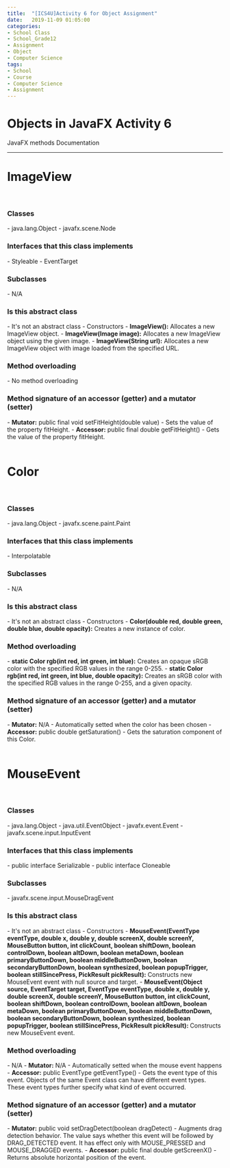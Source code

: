 ```yaml
---
title:  "[ICS4U]Activity 6 for Object Assignment"
date:   2019-11-09 01:05:00
categories:
- School Class
- School_Grade12
- Assignment
- Object
- Computer Science
tags:
- School
- Course
- Computer Science
- Assignment
---
```

<h1>Objects in JavaFX Activity 6</h1>
JavaFX methods Documentation

<hr>



<h1> ImageView</h1> <br>
  <h3>Classes</h3>
  - java.lang.Object
  - javafx.scene.Node
  <h3>Interfaces that this class implements</h3>
  - Styleable
  - EventTarget
  <h3>Subclasses</h3>
  - N/A
  <h3>Is this abstract class</h3>
  - It's not an abstract class
  - Constructors
      - <b>ImageView():</b> Allocates a new ImageView object.
      - <b>ImageView(Image image):</b> Allocates a new ImageView object using the given image.
      - <b>ImageView(String url):</b> Allocates a new ImageView object with image loaded from the specified URL.
  <h3>Method overloading</h3>
  - No method overloading
  <h3>Method signature of an accessor (getter) and a mutator (setter)</h3>
  - <b>Mutator:</b> public final void setFitHeight(double value)
      - Sets the value of the property fitHeight.
  - <b>Accessor:</b> public final double getFitHeight()
      - Gets the value of the property fitHeight.
<br>
<br>

<h1> Color</h1> <br>
  <h3>Classes</h3>
  - java.lang.Object
  - javafx.scene.paint.Paint
  <h3>Interfaces that this class implements</h3>
  - Interpolatable<Color>
  <h3>Subclasses</h3>
  - N/A
  <h3>Is this abstract class</h3>
  - It's not an abstract class
  - Constructors
     - <b>Color(double red, double green, double blue, double opacity):</b> Creates a new instance of color.
  <h3>Method overloading</h3>
  - <b>static Color rgb(int red, int green, int blue):</b> Creates an opaque sRGB color with the specified RGB values in the range 0-255.
  - <b>static Color rgb(int red, int green, int blue, double opacity):</b> Creates an sRGB color with the specified RGB values in the range 0-255, and a given opacity.
  <h3>Method signature of an accessor (getter) and a mutator (setter)</h3>
  - <b>Mutator:</b> N/A
      - Automatically setted when the color has been chosen
  - <b>Accessor:</b> public double getSaturation()
      - Gets the saturation component of this Color.
<br>
<br>


<h1>MouseEvent </h1><br>
  <h3>Classes</h3>
  - java.lang.Object
  - java.util.EventObject
  - javafx.event.Event
  - javafx.scene.input.InputEvent
  <h3>Interfaces that this class implements</h3>
  - public interface Serializable
  - public interface Cloneable
  <h3>Subclasses</h3>
  - javafx.scene.input.MouseDragEvent
  <h3>Is this abstract class</h3>
  - It's not an abstract class
  - Constructors
     - <b>MouseEvent(EventType<? extends MouseEvent> eventType, double x, double y, double screenX, double screenY, MouseButton button, int clickCount, boolean shiftDown, boolean controlDown, boolean altDown, boolean metaDown, boolean primaryButtonDown, boolean middleButtonDown, boolean secondaryButtonDown, boolean synthesized, boolean popupTrigger, boolean stillSincePress, PickResult pickResult):</b> Constructs new MouseEvent event with null source and target.
     - <b>MouseEvent(Object source, EventTarget target, EventType<? extends MouseEvent> eventType, double x, double y, double screenX, double screenY, MouseButton button, int clickCount, boolean shiftDown, boolean controlDown, boolean altDown, boolean metaDown, boolean primaryButtonDown, boolean middleButtonDown, boolean secondaryButtonDown, boolean synthesized, boolean popupTrigger, boolean stillSincePress, PickResult pickResult): </b>Constructs new MouseEvent event.
  <h3>Method overloading</h3>
  - N/A
  - <b>Mutator:</b> N/A
      - Automatically setted when the mouse event happens
  - <b>Accessor:</b> public EventType<? extends MouseEvent> getEventType()
      - Gets the event type of this event. Objects of the same Event class can have different event types. These event types further specify what kind of event occurred.
  <h3>Method signature of an accessor (getter) and a mutator (setter)</h3>
  - <b>Mutator:</b> public void setDragDetect(boolean dragDetect)
      - Augments drag detection behavior. The value says whether this event will be followed by DRAG_DETECTED event. It has effect only with MOUSE_PRESSED and MOUSE_DRAGGED events.
  - <b>Accessor:</b> public final double getScreenX()
      - Returns absolute horizontal position of the event.
<br>
<br>
